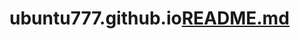 # ubuntu777.github.io[README.md](https://github.com/ubuntu777/ubuntu777.github.io/files/8959269/README.md)
